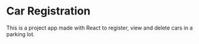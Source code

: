 # Car Registration

This is a project app made with React to register, view and delete cars in a parking lot.
